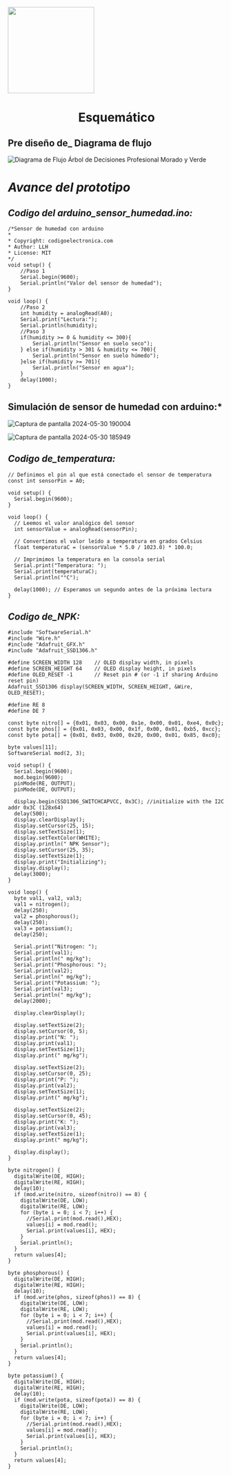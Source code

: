 <p align="left">
  <img src="https://semanadelcannabis.cayetano.edu.pe/assets/img/logo-upch.png" width="200">
  <h1 align="center">Esquemático</h1>
</p>





## Pre diseño de_ Diagrama de flujo

![Diagrama de Flujo Árbol de Decisiones Profesional Morado y Verde](https://github.com/lucero-zamora/Grupo3-FdD/assets/166184502/09fa647b-c84a-4fe2-9879-12856768ed06)

 # *Avance del prototipo*

## *Codigo del arduino_sensor_humedad.ino:*

```
/*Sensor de humedad con arduino
*
* Copyright: codigoelectronica.com
* Author: LLH
* License: MIT
*/
void setup() {
    //Paso 1
    Serial.begin(9600);
    Serial.println("Valor del sensor de humedad");
}
  
void loop() {
    //Paso 2
    int humidity = analogRead(A0);
    Serial.print("Lectura:");
    Serial.println(humidity);
    //Paso 3
    if(humidity >= 0 & humidity <= 300){
        Serial.println("Sensor en suelo seco");  
    } else if(humidity > 301 & humidity <= 700){
        Serial.println("Sensor en suelo húmedo");
    }else if(humidity >= 701){
        Serial.println("Sensor en agua");
    }
    delay(1000);
}

```
## Simulación de sensor de humedad con arduino:*

![Captura de pantalla 2024-05-30 190004](https://github.com/lucero-zamora/Grupo3-FdD/assets/166184502/bd88c95a-d516-4efd-b7b5-933953ce65b8)

![Captura de pantalla 2024-05-30 185949](https://github.com/lucero-zamora/Grupo3-FdD/assets/166184502/83cf1e14-ac9b-4225-8e82-f92a6d61b00d)


## *Codigo de_temperatura:*

```
// Definimos el pin al que está conectado el sensor de temperatura
const int sensorPin = A0;

void setup() {
  Serial.begin(9600);
}

void loop() {
  // Leemos el valor analógico del sensor
  int sensorValue = analogRead(sensorPin);

  // Convertimos el valor leído a temperatura en grados Celsius
  float temperaturaC = (sensorValue * 5.0 / 1023.0) * 100.0;

  // Imprimimos la temperatura en la consola serial
  Serial.print("Temperatura: ");
  Serial.print(temperaturaC);
  Serial.println("°C");

  delay(1000); // Esperamos un segundo antes de la próxima lectura
}
```
## *Codigo de_NPK:*

```
#include "SoftwareSerial.h"
#include "Wire.h"
#include "Adafruit_GFX.h"
#include "Adafruit_SSD1306.h"
 
#define SCREEN_WIDTH 128    // OLED display width, in pixels
#define SCREEN_HEIGHT 64    // OLED display height, in pixels
#define OLED_RESET -1       // Reset pin # (or -1 if sharing Arduino reset pin)
Adafruit_SSD1306 display(SCREEN_WIDTH, SCREEN_HEIGHT, &Wire, OLED_RESET);
 
#define RE 8
#define DE 7
 
const byte nitro[] = {0x01, 0x03, 0x00, 0x1e, 0x00, 0x01, 0xe4, 0x0c};
const byte phos[] = {0x01, 0x03, 0x00, 0x1f, 0x00, 0x01, 0xb5, 0xcc};
const byte pota[] = {0x01, 0x03, 0x00, 0x20, 0x00, 0x01, 0x85, 0xc0};
 
byte values[11];
SoftwareSerial mod(2, 3);
 
void setup() {
  Serial.begin(9600);
  mod.begin(9600);
  pinMode(RE, OUTPUT);
  pinMode(DE, OUTPUT);
 
  display.begin(SSD1306_SWITCHCAPVCC, 0x3C); //initialize with the I2C addr 0x3C (128x64)
  delay(500);
  display.clearDisplay();
  display.setCursor(25, 15);
  display.setTextSize(1);
  display.setTextColor(WHITE);
  display.println(" NPK Sensor");
  display.setCursor(25, 35);
  display.setTextSize(1);
  display.print("Initializing");
  display.display();
  delay(3000);
}
 
void loop() {
  byte val1, val2, val3;
  val1 = nitrogen();
  delay(250);
  val2 = phosphorous();
  delay(250);
  val3 = potassium();
  delay(250);
 
  Serial.print("Nitrogen: ");
  Serial.print(val1);
  Serial.println(" mg/kg");
  Serial.print("Phosphorous: ");
  Serial.print(val2);
  Serial.println(" mg/kg");
  Serial.print("Potassium: ");
  Serial.print(val3);
  Serial.println(" mg/kg");
  delay(2000);
 
  display.clearDisplay();

  display.setTextSize(2);
  display.setCursor(0, 5);
  display.print("N: ");
  display.print(val1);
  display.setTextSize(1);
  display.print(" mg/kg");
 
  display.setTextSize(2);
  display.setCursor(0, 25);
  display.print("P: ");
  display.print(val2);
  display.setTextSize(1);
  display.print(" mg/kg");
 
  display.setTextSize(2);
  display.setCursor(0, 45);
  display.print("K: ");
  display.print(val3);
  display.setTextSize(1);
  display.print(" mg/kg");
 
  display.display();
}
 
byte nitrogen() {
  digitalWrite(DE, HIGH);
  digitalWrite(RE, HIGH);
  delay(10);
  if (mod.write(nitro, sizeof(nitro)) == 8) {
    digitalWrite(DE, LOW);
    digitalWrite(RE, LOW);
    for (byte i = 0; i < 7; i++) {
      //Serial.print(mod.read(),HEX);
      values[i] = mod.read();
      Serial.print(values[i], HEX);
    }
    Serial.println();
  }
  return values[4];
}
 
byte phosphorous() {
  digitalWrite(DE, HIGH);
  digitalWrite(RE, HIGH);
  delay(10);
  if (mod.write(phos, sizeof(phos)) == 8) {
    digitalWrite(DE, LOW);
    digitalWrite(RE, LOW);
    for (byte i = 0; i < 7; i++) {
      //Serial.print(mod.read(),HEX);
      values[i] = mod.read();
      Serial.print(values[i], HEX);
    }
    Serial.println();
  }
  return values[4];
}
 
byte potassium() {
  digitalWrite(DE, HIGH);
  digitalWrite(RE, HIGH);
  delay(10);
  if (mod.write(pota, sizeof(pota)) == 8) {
    digitalWrite(DE, LOW);
    digitalWrite(RE, LOW);
    for (byte i = 0; i < 7; i++) {
      //Serial.print(mod.read(),HEX);
      values[i] = mod.read();
      Serial.print(values[i], HEX);
    }
    Serial.println();
  }
  return values[4];
}

```






